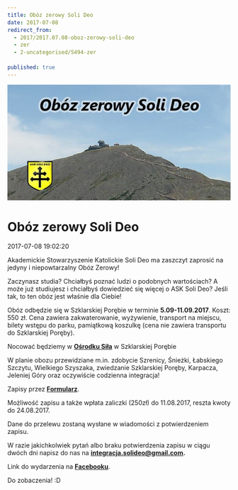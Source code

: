 ```yaml
---
title: Obóz zerowy Soli Deo
date: 2017-07-08
redirect_from: 
  - 2017/2017.07.08-oboz-zerowy-soli-deo
  - zer
  - 2-uncategorised/5494-zer

published: true
---
```



![Obóz zerowy Soli Deo](/assets/posts/2017/2017-07-08-oboz-zerowy-soli-deo/19244108_1565006633532617_87225253_n.jpg)


# Obóz zerowy Soli Deo

<time>2017-07-08 19:02:20</time>


Akademickie Stowarzyszenie Katolickie Soli Deo ma zaszczyt zaprosić na jedyny i niepowtarzalny Obóz Zerowy!

Zaczynasz studia? Chciałbyś poznać ludzi o podobnych wartościach? A może już studiujesz i chciałbyś dowiedzieć się więcej o ASK Soli Deo? Jeśli tak, to ten obóz jest właśnie dla Ciebie!

Obóz odbędzie się w Szklarskiej Porębie w terminie **5.09-11.09.2017**. Koszt: 550 zł. Cena zawiera zakwaterowanie, wyżywienie, transport na miejscu, bilety wstępu do parku, pamiątkową koszulkę (cena nie zawiera transportu do Szklarskiej Poręby).

Nocować będziemy w **[Ośrodku Siła](http://www.sila.wszklarskiej.pl/)** w Szklarskiej Porębie

W planie obozu przewidziane m.in. zdobycie Szrenicy, Śnieżki, Łabskiego Szczytu, Wielkiego Szyszaka, zwiedzanie Szklarskiej Poręby, Karpacza, Jeleniej Góry oraz oczywiście codzienna integracja!

Zapisy przez **[Formularz](https:/docs.google.com/forms/d/1Nn10phiKnyLkPJishbp5mDeUnYlTWyHGTNQueGlcHGA/)**.

Możliwość zapisu a także wpłata zaliczki (250zł) do 11.08.2017, reszta kwoty do 24.08.2017.

Dane do przelewu zostaną wysłane w wiadomości z potwierdzeniem zapisu.

W razie jakichkolwiek pytań albo braku potwierdzenia zapisu w ciągu dwóch dni napisz do nas na **integracja.solideo@gmail.com.**

Link do wydarzenia na **[Facebooku](https://web.facebook.com/events/319868835119126/?fref=ts)**.

Do zobaczenia! :D




<!--{{json:{"created_date":"2017-07-08 19:02:20","publish_down":"0000-00-00 00:00:00","id":"5494"}}}-->